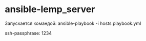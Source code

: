 ﻿# ansible-lemp_server
Запускается командой: ansible-playbook -i hosts playbook.yml

ssh-passphrase: 1234

